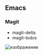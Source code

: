 ## Emacs

### Magit

- magit-delta
- magit-todos

![изображение](https://github.com/user-attachments/assets/57a05ef0-497a-4278-9a44-ef0a6762f75c)
